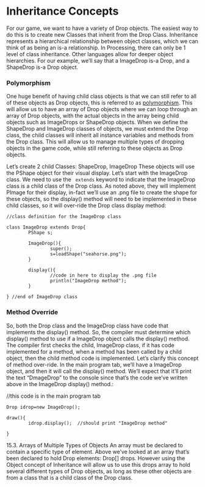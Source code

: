 # Inheritance Concepts

For our game, we want to have a variety of Drop objects. The easiest way to do this is to create new Classes that inherit from the Drop Class. Inheritance represents a hierarchical relationship between object classes, which we can think of as being an is-a relationship. In Processing, there can only be 1 level of class inheritance. Other languages allow for deeper object hierarchies. For our example, we’ll say that a ImageDrop is-a Drop, and a ShapeDrop is-a Drop object.

### Polymorphism
One huge benefit of having child class objects is that we can still refer to all of these objects as Drop objects, this is referred to as [polymorphism](https://en.wikipedia.org/wiki/Polymorphism_(computer_science)). This will allow us to have an array of Drop objects where we can loop through an array of Drop objects, with the actual objects in the array being child objects such as ImageDrops or ShapeDrop objects. When we define the ShapeDrop and ImageDrop classes of objects, we must extend the Drop class, the child classes will inherit all instance variables and methods from the Drop class. This will allow us to manage multiple types of dropping objects in the game code, while still referring to these objects as Drop objects.

Let’s create 2 child Classes: ShapeDrop, ImageDrop These objects will use the PShape object for their visual display. Let’s start with the ImageDrop class. We need to use the `` extends`` keyword to indicate that the ImageDrop class is a child class of the Drop class. As noted above, they will implement PImage for their display, in-fact we’ll use an .png file to create the shape for these objects, so the display() method will need to be implemented in these child classes, so it will over-ride the Drop class display method:
```
//class definition for the ImageDrop class

class ImageDrop extends Drop{
        PShape s;

        ImageDrop(){
                super();
                s=loadShape("seahorse.png");
        }

        display(){
                //code in here to display the .png file
                println("ImageDrop method");
        }

} //end of ImageDrop class
```
### Method Override
So, both the Drop class and the ImageDrop class have code that implements the display() method. So, the compiler must determine which display() method to use if a ImageDrop object calls the display() method. The compiler first checks the child, ImageDrop class, if it has code implemented for a method, when a method has been called by a child object, then the child method code is implemented. Let’s clarify this concept of method over-ride. In the main program tab, we’ll have a ImageDrop object, and then it will call the display() method. We’ll expect that it’ll print the text “DmageDrop” to the console since that’s the code we’ve written above in the ImageDrop display() method.:

//this code is in the main program tab
```
Drop idrop=new ImageDrop();

draw(){
        idrop.display();  //should print "ImageDrop method"
        
}
```

15.3. Arrays of Multiple Types of Objects
An array must be declared to contain a specific type of element. Above we’ve looked at an array that’s been declared to hold Drop elements: Drop[] drops. However using the Object concept of Inheritance will allow us to use this drops array to hold several different types of Drop objects, as long as these other objects are from a class that is a child class of the Drop class. 



